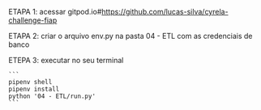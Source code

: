 
ETAPA 1:
    acessar gitpod.io#https://github.com/lucas-silva/cyrela-challenge-fiap

ETAPA 2:
    criar o arquivo env.py na pasta 04 - ETL com as credenciais de banco

ETEPA 3:
    executar no seu terminal

    ```
    pipenv shell
    pipenv install
    python '04 - ETL/run.py'
    ```